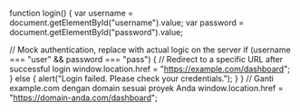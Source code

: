 function login() {
  var username = document.getElementById("username").value;
  var password = document.getElementById("password").value;

  // Mock authentication, replace with actual logic on the server
  if (username === "user" && password === "pass") {
    // Redirect to a specific URL after successful login
    window.location.href = "https://example.com/dashboard";
  } else {
    alert("Login failed. Please check your credentials.");
  }
}
// Ganti example.com dengan domain sesuai proyek Anda
window.location.href = "https://domain-anda.com/dashboard";
